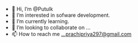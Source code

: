 - 👋 Hi, I’m @Putulk
- 👀 I’m interested in sofware development. 
- 🌱 I’m currently learning. 
- 💞️ I’m looking to collaborate on ...
- 📫 How to reach me ...prachipriya297@gmail.com

<!---
Putulk/Putulk is a ✨ special ✨ repository because its `README.md` (this file) appears on your GitHub profile.
You can click the Preview link to take a look at your changes.
--->
